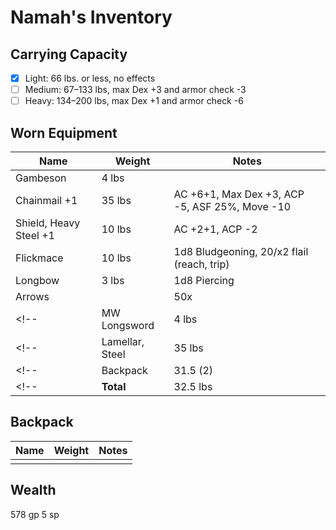 # Namah's Inventory
## Carrying Capacity
 - [x] Light: 66 lbs. or less, no effects
 - [ ] Medium: 67–133 lbs, max Dex +3 and armor check -3
 - [ ] Heavy: 134–200 lbs, max Dex +1 and armor check -6
## Worn Equipment
|  Name                    |  Weight   |  Notes    |
|--------------------------|-----------|-----------|
|  Gambeson                |  4 lbs    |
|  Chainmail +1            |  35 lbs   | AC +6+1, Max Dex +3, ACP -5, ASF 25%, Move -10
|  Shield, Heavy Steel +1  |  10 lbs   | AC +2+1, ACP -2
|  Flickmace               |  10 lbs   | 1d8 Bludgeoning, 20/x2 flail (reach, trip)
|  Longbow                 |  3 lbs    | 1d8 Piercing
|  Arrows                  |           | 50x
<!-- |  MW Longsword            |  4 lbs    | 1d8 Slashing, 19-20/x2 heavy blade -->
<!-- |  Lamellar, Steel         |  35 lbs   | AC +6, Max Dex +3, ACP -5, ASF 25%, Move -10 -->
<!-- |  Backpack              |  31.5 (2)  |   -->
<!-- |  **Total**            |  32.5 lbs  | -->

## Backpack
|  Name                    |  Weight   |  Notes    |
|--------------------------|-----------|-----------|
|                          |           |           |

## Wealth
578 gp 5 sp